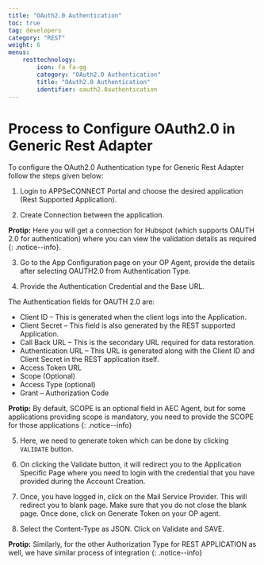 ```yaml
---
title: "OAuth2.0 Authentication"
toc: true
tag: developers
category: "REST"
weight: 6
menus: 
    resttechnology:
        icon: fa fa-gg
        category: "OAuth2.0 Authentication"
        title: "OAuth2.0 Authentication"
        identifier: oauth2.0authentication
---
```

# Process to Configure OAuth2.0 in Generic Rest Adapter

To configure the OAuth2.0 Authentication type for Generic Rest Adapter follow the steps given below:

1. Login to APPSeCONNECT Portal and choose the desired application (Rest Supported Application).

2. Create Connection between the application.

**Protip:** Here you will get a connection for Hubspot (which supports OAUTH 2.0 for authentication) where you can view the validation
details as required 
{: .notice--info}.

3. Go to the App Configuration page on your OP Agent, provide the details after selecting OAUTH2.0 from Authentication Type.

4. Provide the Authentication Credential and the Base URL.

The Authentication fields for OAUTH 2.0 are: 

* Client ID – This is generated when the client logs into the Application.
* Client Secret – This field is also generated by the REST supported Application.
* Call Back URL –  This is the secondary URL required for data restoration.
* Authentication URL – This URL is generated along with the Client ID and Client Secret in the REST application itself.
* Access Token URL 
* Scope (Optional) 
* Access Type (optional) 
* Grant – Authorization Code

**Protip:** By default, SCOPE is an optional field in AEC Agent, but for some applications providing scope is mandatory, 
you need to provide the SCOPE for those applications 
{: .notice--info}


5. Here, we need to generate token which can be done by clicking `VALIDATE` button.

6. On clicking the Validate button, it will redirect you to the Application Specific Page where you need to login 
   with the credential that you have provided during the Account Creation.

7. Once, you have logged in, click on the Mail Service Provider. This will redirect you to blank page. 
   Make sure that you do not close the blank page. Once done, click on Generate Token on your OP agent.

8. Select the Content-Type as JSON. Click on Validate and SAVE.

**Protip:**  Similarly, for the other Authorization Type for REST APPLICATION as well, we have similar process of integration
{: .notice--info}